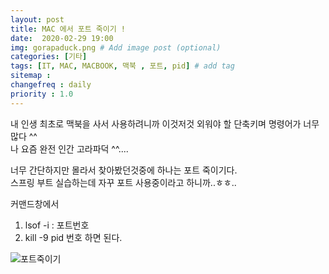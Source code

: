 ```yaml
---
layout: post
title: MAC 에서 포트 죽이기 ! 
date:  2020-02-29 19:00
img: gorapaduck.png # Add image post (optional)
categories: [기타]
tags: [IT, MAC, MACBOOK, 맥북 , 포트, pid] # add tag
sitemap :
changefreq : daily
priority : 1.0
---
```


내 인생 최초로 맥북을 사서 사용하려니까 이것저것 외워야 할 단축키며 명령어가 너무 많다 ^^   
나 요즘 완전 인간 고라파덕 ^^....  


너무 간단하지만 몰라서 찾아봤던것중에 하나는 포트 죽이기다.  
스프링 부트 실습하는데 자꾸 포트 사용중이라고 하니까..ㅎㅎ..   

커맨드창에서 
1) lsof -i : 포트번호  
2) kill -9 pid 번호 하면 된다.   

![포트죽이기](/assets/img/portkill.png)  

